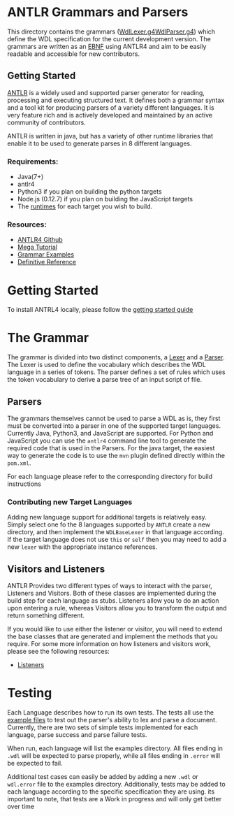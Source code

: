 # ANTLR Grammars and Parsers

This directory contains the grammars ([WdlLexer.g4](WdlLexer.g4)[WdlParser.g4](WdlParser.g4)) which define the WDL specification for the current development
version. The grammars are written as an [EBNF](https://tomassetti.me/ebnf/) using ANTLR4 and aim to be easily readable and accessible for new contributors. 

## Getting Started

[ANTLR](https://github.com/antlr/antlr4) is a widely used and supported parser generator for reading, processing and executing structured text. It defines both a grammar syntax and a tool kit
for producing parsers of a variety different languages. It is very feature rich and is actively developed and maintained by an active community of contributors.

ANTLR is written in java, but has a variety of other runtime libraries that enable it to be used to generate parses in 8 different languages.


### Requirements:

- Java(7+)
- antlr4
- Python3 if you plan on building the python targets
- Node.js (0.12.7) if you plan on building the JavaScript targets
- The [runtimes](https://github.com/antlr/antlr4/blob/master/doc/targets.md) for each target you wish to build.

### Resources:

- [ANTLR4 Github](https://github.com/antlr/antlr4)
- [Mega Tutorial](https://tomassetti.me/antlr-mega-tutorial/)
- [Grammar Examples](https://github.com/antlr/grammars-v4)
- [Definitive Reference](https://www.oreilly.com/library/view/the-definitive-antlr/9781941222621/)


# Getting Started

To install ANTRL4 locally, please follow the [getting started guide](https://github.com/antlr/antlr4/blob/master/doc/getting-started.md)

# The Grammar

The grammar is divided into two distinct components, a [Lexer](WdlLexer.g4) and a  [Parser](WdlParser.g4). The Lexer is used to define the vocabulary which describes the WDL language in a series of tokens. The parser defines a set of rules which uses the token vocabulary to derive a parse tree of an input script of file. 

## Parsers

The grammars themselves cannot be used to parse a WDL as is, they first must be converted into a parser in one of the supported target languages. Currently
Java, Python3, and JavaScript are supported. For Python and JavaScript you can use the `antlr4` command line tool to generate the required code that is used in the Parsers. For the java target, the easiest way to generate the code is to use the `mvn` plugin defined directly within the `pom.xml`. 

For each language please refer to the corresponding directory for build instructions

### Contributing new Target Languages

Adding new language support for additional targets is relatively easy. Simply select one fo the 8 languages supported by `ANTLR` create a new directory, and then implement the `WDLBaseLexer` in that language according. If the target language does not use `this` or `self` then you may need to add a new `lexer` with the appropriate instance references.

## Visitors and Listeners

ANTLR Provides two different types of ways to interact with the parser, Listeners and Visitors. Both of these classes are implemented during the build step for each language as stubs. Listeners allow you to do an action upon entering a rule, whereas Visitors allow you to transform the output and return something different.

If you would like to use either the listener or visitor, you will need to extend the base classes that are generated and implement the methods that you require.
For some more information on how listeners and visitors work, please see the following resources:

- [Listeners](https://github.com/antlr/antlr4/blob/master/doc/listeners.md) 

# Testing

Each Language describes how to run its own tests. The tests all use the [example files](examples) to test out the parser's ability to lex and parse a document. Currently, there are two sets of simple tests implemented for each language, parse success and parse failure tests.
 
 When run, each language will list the examples directory. All files ending in `.wdl` will be expected to parse properly, while all files ending in `.error` will be expected to fail.
 
 Additional test cases can easily be added by adding a new `.wdl` or `wdl.error` file to the examples directory. Additionally, tests may be added to each language according to the specific specification they are using. its important to note, that tests are a Work in progress and will only get better over time